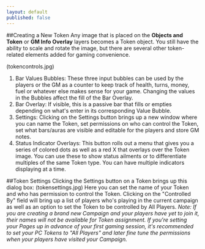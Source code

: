 ```yaml
---
layout: default
published: false
---
```


##Creating a New Token
Any image that is placed on the **Objects and Token** or **GM Info Overlay** layers becomes a Token object. You still have the ability to scale and rotate the image, but there are several other token-related elements added for gaming convenience.

(tokencontrols.jpg)
1. Bar Values Bubbles: These three input bubbles can be used by the players or the GM as a counter to keep track of health, turns, money, fuel or whatever else makes sense for your game. Changing the values in the Bubbles affect the fill of the Bar Overlay.
2. Bar Overlay: If visible, this is a passive bar that fills or empties depending on what's enter in its corresponding Value Bubble.
3. Settings: Clicking on the Settings button brings up a new window where you can name the Token, set permissions on who can control the Token, set what bars/auras are visible and editable for the players and store GM notes.
4. Status Indicator Overlays: This button rolls out a menu that gives you a series of colored dots as well as a red X that overlays over the Token image. You can use these to show status ailments or to differentiate multiples of the same Token type. You can have multiple indicators displaying at a time.

##Token Settings
Clicking the Settings button on a Token brings up this dialog box:
(tokensettings.jpg)
Here you can set the name of your Token and who has permission to control the Token. Clicking on the "Controlled By" field will bring up a list of players who's playing in the current campaign as well as an option to set the Token to be controlled by All Players. *Note: If you are creating a brand new Campaign and your players have yet to join it, their names will not be available for Token assignment. If you're setting your Pages up in advance of your first gaming session, it's recommended to set your PC Tokens to "All Players" and later fine tune the permissions when your players have visited your Campaign.*